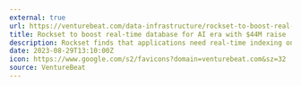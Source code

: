 ```yaml
---
external: true
url: https://venturebeat.com/data-infrastructure/rockset-to-boost-real-time-database-for-ai-era-with-44m-raise/
title: Rockset to boost real-time database for AI era with $44M raise
description: Rockset finds that applications need real-time indexing on vector embeddings as well as on traditional databases.
date: 2023-08-29T13:10:00Z
icon: https://www.google.com/s2/favicons?domain=venturebeat.com&sz=32
source: VentureBeat
---
```

